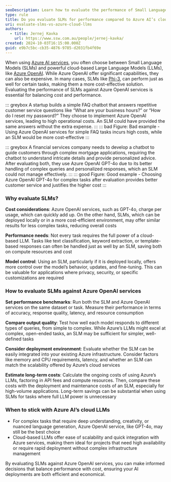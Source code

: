 ```yaml
---
seoDescription: Learn how to evaluate the performance of Small Language Models (SLMs) compared to Azure AI’s cloud-based LLMs to find the most cost-effective and efficient solution.
type: rule
title: Do you evaluate SLMs for performance compared to Azure AI’s cloud-based LLMs?
uri: evaluate-slms-vs-azure-cloud-llms
authors:
  - title: Jernej Kavka
    url: https://www.ssw.com.au/people/jernej-kavka/
created: 2024-10-03T16:15:00.000Z
guid: e9b7c5bc-cb35-4876-9785-d2031fb4f69e
---
```


When using [Azure AI services](https://learn.microsoft.com/en-us/azure/ai-services/what-are-ai-services?WT.mc_id=AZ-MVP-33518), you often choose between Small Language Models (SLMs) and powerful cloud-based Large Language Models (LLMs), like [Azure OpenAI](https://learn.microsoft.com/en-us/azure/ai-services/openai/?WT.mc_id=AZ-MVP-33518). While Azure OpenAI offer significant capabilities, they can also be expensive. In many cases, SLMs like [Phi-3](https://azure.microsoft.com/en-us/blog/introducing-phi-3-redefining-whats-possible-with-slms/?msockid=08740f8c07f1631f3aeb1dfc061c62cc&WT.mc_id=AZ-MVP-33518), can perform just as well for certain tasks, making them a more cost-effective solution. Evaluating the performance of SLMs against Azure OpenAI services is essential for balancing cost and performance.

<!--endintro-->
::: greybox
A startup builds a simple FAQ chatbot that answers repetitive customer service questions like “What are your business hours?” or “How do I reset my password?” They choose to implement Azure OpenAI services, leading to high operational costs. An SLM could have provided the same answers without the extra expense.
:::
::: bad
Figure: Bad example - Using Azure OpenAI services for simple FAQ tasks incurs high costs, while an SLM would be more cost-effective
:::

::: greybox
A financial services company needs to develop a chatbot to guide customers through complex mortgage applications, requiring the chatbot to understand intricate details and provide personalized advice. After evaluating both, they use Azure OpenAI GPT-4o due to its better handling of complex queries and personalized responses, which an SLM could not manage effectively.
:::
::: good
Figure: Good example - Choosing Azure OpenAI GPT-4o for complex tasks after evaluation provides better customer service and justifies the higher cost
:::

### Why evaluate SLMs?

**Cost considerations**: Azure OpenAI services, such as GPT-4o, charge per usage, which can quickly add up. On the other hand, SLMs, which can be deployed locally or in a more cost-efficient environment, may offer similar results for less complex tasks, reducing overall costs

**Performance needs**: Not every task requires the full power of a cloud-based LLM. Tasks like text classification, keyword extraction, or template-based responses can often be handled just as well by an SLM, saving both on compute resources and cost

**Model control**: Using an SLM, particularly if it is deployed locally, offers more control over the model’s behavior, updates, and fine-tuning. This can be valuable for applications where privacy, security, or specific customizations are required

### How to evaluate SLMs against Azure OpenAI services

**Set performance benchmarks**: Run both the SLM and Azure OpenAI services on the same dataset or task. Measure their performance in terms of accuracy, response quality, latency, and resource consumption

**Compare output quality**: Test how well each model responds to different types of queries, from simple to complex. While Azure’s LLMs might excel at complex, open-ended tasks, an SLM may be sufficient for simpler, well-defined tasks

**Consider deployment environment**: Evaluate whether the SLM can be easily integrated into your existing Azure infrastructure. Consider factors like memory and CPU requirements, latency, and whether an SLM can match the scalability offered by Azure’s cloud services

**Estimate long-term costs**: Calculate the ongoing costs of using Azure’s LLMs, factoring in API fees and compute resources. Then, compare these costs with the deployment and maintenance costs of an SLM, especially for high-volume applications. Long-term savings can be substantial when using SLMs for tasks where full LLM power is unnecessary

### When to stick with Azure AI’s cloud LLMs

* For complex tasks that require deep understanding, creativity, or nuanced language generation, Azure OpenAI service, like GPT-4o, may still be the best choice
* Cloud-based LLMs offer ease of scalability and quick integration with Azure services, making them ideal for projects that need high availability or require rapid deployment without complex infrastructure management

By evaluating SLMs against Azure OpenAI services, you can make informed decisions that balance performance with cost, ensuring your AI deployments are both efficient and economical.
